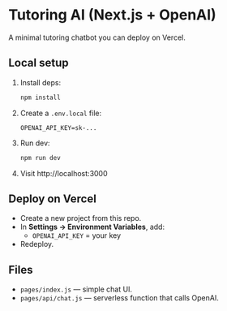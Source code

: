# Tutoring AI (Next.js + OpenAI)

A minimal tutoring chatbot you can deploy on Vercel.

## Local setup

1. Install deps:
   ```bash
   npm install
   ```
2. Create a `.env.local` file:
   ```
   OPENAI_API_KEY=sk-...
   ```
3. Run dev:
   ```bash
   npm run dev
   ```
4. Visit http://localhost:3000

## Deploy on Vercel

- Create a new project from this repo.
- In **Settings → Environment Variables**, add:
  - `OPENAI_API_KEY` = your key
- Redeploy.

## Files

- `pages/index.js` — simple chat UI.
- `pages/api/chat.js` — serverless function that calls OpenAI.
